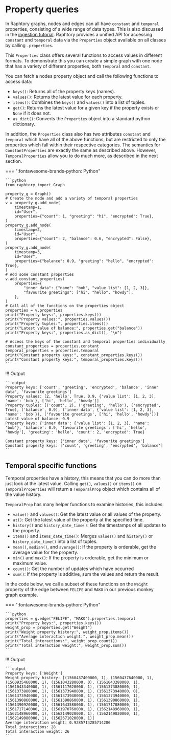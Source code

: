 
# Property queries
In Raphtory graphs, nodes and edges can all have `constant` and `temporal` properties, consisting of a wide range of data types. This is also discussed in the [ingestion tutorial](../ingestion/2_direct-updates.md). Raphtory provides a unified API for accessing `constant` and `temporal` data via the `Properties` object available on all classes by calling `.properties`.

This `Properties` class offers several functions to access values in different formats. To demonstrate this you can create a simple graph with one node that has a variety of different properties, both `temporal` and `constant`. 

You can fetch a nodes property object and call the following functions to access data:

- `keys()`: Returns all of the property keys (names).
- `values()`: Returns the latest value for each property.
- `items()`: Combines the `keys()` and `values()` into a list of tuples.
- `get()`: Returns the latest value for a given key if the property exists or `None` if it does not.
- `as_dict()`: Converts the `Properties` object into a standard python dictionary.

In addition, the `Properties` class also has two attributes `constant` and `temporal` which have all of the above functions, but are restricted to only the properties which fall within their respective categories. The semantics for `ConstantProperties` are exactly the same as described above. However, `TemporalProperties` allow you to do much more, as described in the next section.

=== ":fontawesome-brands-python: Python"

    ```python
    from raphtory import Graph

    property_g = Graph()
    # Create the node and add a variety of temporal properties
    v = property_g.add_node(
        timestamp=1,
        id="User",
        properties={"count": 1, "greeting": "hi", "encrypted": True},
    )
    property_g.add_node(
        timestamp=2,
        id="User",
        properties={"count": 2, "balance": 0.6, "encrypted": False},
    )
    property_g.add_node(
        timestamp=3,
        id="User",
        properties={"balance": 0.9, "greeting": "hello", "encrypted": True},
    )
    # Add some constant properties
    v.add_constant_properties(
        properties={
            "inner data": {"name": "bob", "value list": [1, 2, 3]},
            "favourite greetings": ["hi", "hello", "howdy"],
        },
    )
    # Call all of the functions on the properties object
    properties = v.properties
    print("Property keys:", properties.keys())
    print("Property values:", properties.values())
    print("Property tuples:", properties.items())
    print("Latest value of balance:", properties.get("balance"))
    print("Property keys:", properties.as_dict(), "\n")

    # Access the keys of the constant and temporal properties individually
    constant_properties = properties.constant
    temporal_properties = properties.temporal
    print("Constant property keys:", constant_properties.keys())
    print("Constant property keys:", temporal_properties.keys())
    ```

!!! Output

    ```output
    Property keys: ['count', 'greeting', 'encrypted', 'balance', 'inner data', 'favourite greetings']
    Property values: [2, 'hello', True, 0.9, {'value list': [1, 2, 3], 'name': 'bob'}, ['hi', 'hello', 'howdy']]
    Property tuples: [('count', 2), ('greeting', 'hello'), ('encrypted', True), ('balance', 0.9), ('inner data', {'value list': [1, 2, 3], 'name': 'bob'}), ('favourite greetings', ['hi', 'hello', 'howdy'])]
    Latest value of balance: 0.9
    Property keys: {'inner data': {'value list': [1, 2, 3], 'name': 'bob'}, 'balance': 0.9, 'favourite greetings': ['hi', 'hello', 'howdy'], 'greeting': 'hello', 'count': 2, 'encrypted': True} 

    Constant property keys: ['inner data', 'favourite greetings']
    Constant property keys: ['count', 'greeting', 'encrypted', 'balance']
    ```
    

## Temporal specific functions
Temporal properties have a history, this means that you can do more than just look at the latest value. Calling `get()`, `values()` or `items()` on `TemporalProperties` will return a `TemporalProp` object which contains all of the value history.

`TemporalProp` has many helper functions to examine histories, this includes:

* `value()` and `values()`: Get the latest value or all values of the property.
* `at()`: Get the latest value of the property at the specified time.
* `history()` and `history_date_time()`: Get the timestamps of all updates to the property.
* `items()` and `items_date_time()`: Merges `values()` and `history()` or `history_date_time()` into a list of tuples.
* `mean()`, `median()`, and `average()`: If the property is orderable, get the average value for the property.
* `min()` and `max()`: If the property is orderable, get the minimum or maximum value.
* `count()`: Get the number of updates which have occurred
* `sum()`: If the property is additive, sum the values and return the result.

In the code below, we call a subset of these functions on the `Weight` property of the edge between `FELIPE` and `MAKO` in our previous monkey graph example.

=== ":fontawesome-brands-python: Python"

    ```python
    properties = g.edge("FELIPE", "MAKO").properties.temporal
    print("Property keys:", properties.keys())
    weight_prop = properties.get("Weight")
    print("Weight property history:", weight_prop.items())
    print("Average interaction weight:", weight_prop.mean())
    print("Total interactions:", weight_prop.count())
    print("Total interaction weight:", weight_prop.sum())
    ```

!!! Output

    ```output
    Property keys: ['Weight']
    Weight property history: [(1560437400000, 1), (1560437640000, 1), (1560935460000, 1), (1561043280000, 0), (1561043280000, 1), (1561043340000, 1), (1561117620000, 1), (1561373880000, 1), (1561373880000, 1), (1561373940000, 1), (1561373940000, 0), (1561373940000, 1), (1561373940000, 1), (1561373940000, 1), (1561390860000, 1), (1561390860000, 1), (1561390860000, 1), (1561390920000, 1), (1561643580000, 1), (1561717080000, 1), (1561717140000, 1), (1561970760000, 1), (1562148960000, 1), (1562148960000, 1), (1562149020000, 1), (1562149020000, 1), (1562149080000, 1), (1562671020000, 1)]
    Average interaction weight: 0.9285714285714286
    Total interactions: 28
    Total interaction weight: 26
    ```

